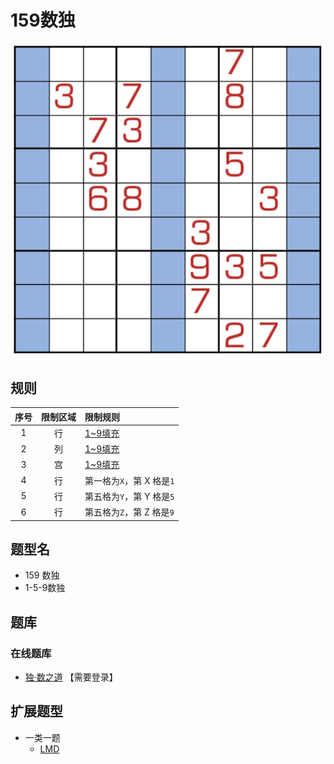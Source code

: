 # 159数独
<!-- START doctoc generated TOC please keep comment here to allow auto update -->
<!-- DON'T EDIT THIS SECTION, INSTEAD RE-RUN doctoc TO UPDATE -->

<!-- END doctoc generated TOC please keep comment here to allow auto update -->

![题](../../../../images/sudoku/159数独.png)

## 规则

| 序号  | 限制区域 | 限制规则              |
|:---:|:----:|:------------------|
|  1  |  行   | [1~9填充]           |
|  2  |  列   | [1~9填充]           |
|  3  |  宫   | [1~9填充]           |
|  4  |  行   | 第一格为`X`，第 X 格是`1` |
|  5  |  行   | 第五格为`Y`，第 Y 格是`5` |
|  6  |  行   | 第五格为`Z`，第 Z 格是`9` |

## 题型名

- 159 数独
- 1-5-9数独

## 题库

### 在线题库

- [独·数之道](http://www.sudokufans.org.cn/lx/game.index.php?type=159) 【需要登录】

## 扩展题型

- 一类一题
  - [LMD](https://logic-masters.de/Raetselportal/Suche/erweitert.php?tag_id=9333)

[1~9填充]: ../../../../rules/rules.md#1to9填充

